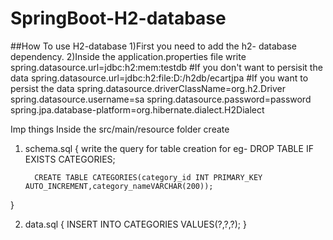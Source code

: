 # SpringBoot-H2-database
##How To use H2-database
1)First you need to add the h2- database dependency.
2)Inside the application.properties file write 
  spring.datasource.url=jdbc:h2:mem:testdb                     #If you don't want to persisit the data
  spring.datasource.url=jdbc:h2:file:D:/h2db/ecartjpa          #If you want to persist the data
  spring.datasource.driverClassName=org.h2.Driver
  spring.datasource.username=sa
  spring.datasource.password=password
  spring.jpa.database-platform=org.hibernate.dialect.H2Dialect
  
  Imp things
  Inside the src/main/resource folder create
  1) schema.sql 
   { write the query for table creation
    for eg- 
           DROP TABLE IF EXISTS CATEGORIES;

           CREATE TABLE CATEGORIES(category_id INT PRIMARY_KEY AUTO_INCREMENT,category_nameVARCHAR(200));
           
   }
   
  2) data.sql
     {
     INSERT INTO CATEGORIES VALUES(?,?,?);
     }
     
     
                   
  
